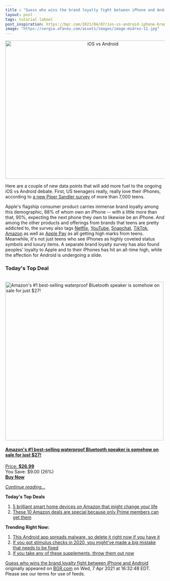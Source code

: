 ```yaml
---
title : "Guess who wins the brand loyalty fight between iPhone and Android"
layout: post
tags: tutorial labnol
post_inspiration: https://bgr.com/2021/04/07/ios-vs-android-iphone-brand-loyalty-survey-results/
image: "https://sergio.afanou.com/assets/images/image-midres-11.jpg"
---
```


<center><a href="https://bgr.com/2021/04/07/ios-vs-android-iphone-brand-loyalty-survey-results/" class="bgr-rss-featured-image bgr-rss-test-class"><img loading="lazy" width="601" height="436" src="https://bgr.com/wp-content/uploads/2020/10/iphone-12-5g-mmwave.jpg?quality=70&amp;strip=all&amp;w=601" class="attachment-feed_normal size-feed_normal wp-post-image" alt="iOS vs Android" loading="lazy" srcset="https://bgr.com/wp-content/uploads/2020/10/iphone-12-5g-mmwave.jpg 1469w, https://bgr.com/wp-content/uploads/2020/10/iphone-12-5g-mmwave.jpg?resize=150,109 150w, https://bgr.com/wp-content/uploads/2020/10/iphone-12-5g-mmwave.jpg?resize=300,218 300w, https://bgr.com/wp-content/uploads/2020/10/iphone-12-5g-mmwave.jpg?resize=768,557 768w, https://bgr.com/wp-content/uploads/2020/10/iphone-12-5g-mmwave.jpg?resize=1024,743 1024w, https://bgr.com/wp-content/uploads/2020/10/iphone-12-5g-mmwave.jpg?resize=601,436 601w, https://bgr.com/wp-content/uploads/2020/10/iphone-12-5g-mmwave.jpg?resize=664,482 664w, https://bgr.com/wp-content/uploads/2020/10/iphone-12-5g-mmwave.jpg?resize=1200,871 1200w, https://bgr.com/wp-content/uploads/2020/10/iphone-12-5g-mmwave.jpg?resize=782,567 782w, https://bgr.com/wp-content/uploads/2020/10/iphone-12-5g-mmwave.jpg?resize=827,600 827w, https://bgr.com/wp-content/uploads/2020/10/iphone-12-5g-mmwave.jpg?resize=800,581 800w" sizes="(max-width: 601px) 100vw, 601px" title="iOS vs Android" /></a></center><p>Here are a couple of new data points that will add more fuel to the ongoing iOS vs Android debate. First, US teenagers really, really love their iPhones, according to <a href="https://www.cultofmac.com/739173/90-of-u-s-teens-say-their-next-phone-will-be-an-iphone/?utm_campaign=twitter&amp;utm_medium=twitter&amp;utm_source=twitter">a new Piper Sandler survey</a> of more than 7,000 teens.</p>
<p>Apple's flagship consumer product carries immense brand loyalty among this demographic, 88% of whom own an iPhone -- with a little more than that, 90%, expecting the next phone they own to likewise be an iPhone. And among the other products and offerings from brands that teens are pretty addicted to, the survey also tags <a href="https://bgr.com/2021/04/01/best-netflix-movies-2021-april-original-releases-list/">Netflix</a>, <a href="https://www.youtube.com/">YouTube</a>, <a href="https://www.snapchat.com/">Snapchat</a>, <a href="https://www.tiktok.com/">TikTok</a>, <a href="https://www.amazon.com/?tag=b0c55rss-20">Amazon</a> as well as <a href="https://bgr.com/2020/06/08/apple-pay-coronavirus-shows-need-for-contactless-payment-options/">Apple Pay</a> as all getting high marks from teens. Meanwhile, it's not just teens who see iPhones as highly coveted status symbols and luxury items. A separate brand loyalty survey has also found peoples' loyalty to Apple and to their iPhones has hit an all-time high, while the affection for Android is undergoing a slide.</p>
<h3>Today's Top Deal</h3>
<p><a href="https://www.amazon.com/Enhanced-Splashproof-Portable-Bluetooth-Radiator/dp/B010OYASRG?tag=b0c55topdeals-20"><br><img height="500px" width="500px" src="https://m.media-amazon.com/images/I/41ClBa+vEKL.jpg" alt="Amazon's #1 best-selling waterproof Bluetooth speaker is somehow on sale for just $27!"><br></a></p>
<h4><a href="https://www.amazon.com/Enhanced-Splashproof-Portable-Bluetooth-Radiator/dp/B010OYASRG?tag=b0c55rss-20">Amazon's #1 best-selling waterproof Bluetooth speaker is somehow on sale for just $27!</a></h4>
<p><a href="https://www.amazon.com/Enhanced-Splashproof-Portable-Bluetooth-Radiator/dp/B010OYASRG?tag=b0c55rss-20">Price: <strong>$26.99</strong></a><br><span>You Save: $9.00 (26%)</span><br><strong><a href="https://www.amazon.com/Enhanced-Splashproof-Portable-Bluetooth-Radiator/dp/B010OYASRG?tag=b0c55rss-20">Buy Now</a></strong></p>
<p><a href="https://bgr.com/2021/04/07/ios-vs-android-iphone-brand-loyalty-survey-results/" class="more-link"><em>Continue reading...</em></a></p>

<p><strong>Today's Top Deals</strong></p>
<ol>
<li><a href="https://bgr.com/2021/04/06/best-smart-home-devices-2021-april-edition/?utm_source=rss&#038;utm_campaign=topdeals">5 brilliant smart home devices on Amazon that might change your life</a></li>
<li><a href="https://bgr.com/2021/04/07/best-amazon-deals-today-top-10-prime-only-apr-week-1/?utm_source=rss&#038;utm_campaign=topdeals">These 10 Amazon deals are special because only Prime members can get them</a></li>
</ol>

<p><strong>Trending Right Now:</strong></p>
<ol>
<li><a href="https://bgr.com/2021/04/07/android-malware-flixonline-fake-netflix-app-removed-from-google-play-store/">This Android app spreads malware, so delete it right now if you have it</a></li>
<li><a href="https://bgr.com/2021/04/07/stimulus-check-update-irs-explains-recovery-rebate-credit-issues/">If you got stimulus checks in 2020, you might&#8217;ve made a big mistake that needs to be fixed</a></li>
<li><a href="https://bgr.com/2021/04/07/product-recall-supplement-shake/">If you take any of these supplements, throw them out now</a></li>
</ol>
<p><a href="https://bgr.com/2021/04/07/ios-vs-android-iphone-brand-loyalty-survey-results/">Guess who wins the brand loyalty fight between iPhone and Android</a> originally appeared on <a href="http://bgr.com">BGR.com</a> on Wed, 7 Apr 2021 at 16:32:48 EDT. Please see our terms for use of feeds.</p>